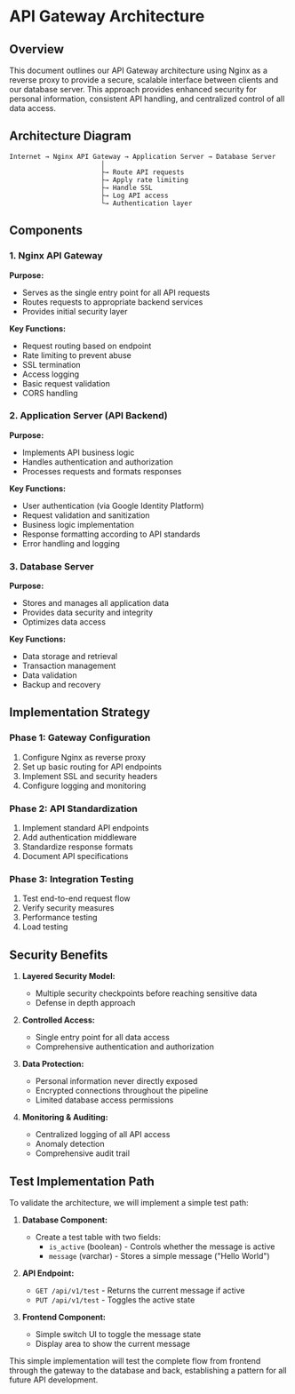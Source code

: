 # API Gateway Architecture

## Overview

This document outlines our API Gateway architecture using Nginx as a reverse proxy to provide a secure, scalable interface between clients and our database server. This approach provides enhanced security for personal information, consistent API handling, and centralized control of all data access.

## Architecture Diagram

```
Internet → Nginx API Gateway → Application Server → Database Server
                       │
                       ├→ Route API requests
                       ├→ Apply rate limiting
                       ├→ Handle SSL
                       ├→ Log API access
                       └→ Authentication layer
```

## Components

### 1. Nginx API Gateway

**Purpose:** 
- Serves as the single entry point for all API requests
- Routes requests to appropriate backend services
- Provides initial security layer

**Key Functions:**
- Request routing based on endpoint
- Rate limiting to prevent abuse
- SSL termination
- Access logging
- Basic request validation
- CORS handling

### 2. Application Server (API Backend)

**Purpose:**
- Implements API business logic
- Handles authentication and authorization
- Processes requests and formats responses

**Key Functions:**
- User authentication (via Google Identity Platform)
- Request validation and sanitization
- Business logic implementation
- Response formatting according to API standards
- Error handling and logging

### 3. Database Server

**Purpose:**
- Stores and manages all application data
- Provides data security and integrity
- Optimizes data access

**Key Functions:**
- Data storage and retrieval
- Transaction management
- Data validation
- Backup and recovery

## Implementation Strategy

### Phase 1: Gateway Configuration

1. Configure Nginx as reverse proxy
2. Set up basic routing for API endpoints
3. Implement SSL and security headers
4. Configure logging and monitoring

### Phase 2: API Standardization

1. Implement standard API endpoints
2. Add authentication middleware
3. Standardize response formats
4. Document API specifications

### Phase 3: Integration Testing

1. Test end-to-end request flow
2. Verify security measures
3. Performance testing
4. Load testing

## Security Benefits

1. **Layered Security Model:**
   - Multiple security checkpoints before reaching sensitive data
   - Defense in depth approach

2. **Controlled Access:**
   - Single entry point for all data access
   - Comprehensive authentication and authorization

3. **Data Protection:**
   - Personal information never directly exposed
   - Encrypted connections throughout the pipeline
   - Limited database access permissions

4. **Monitoring & Auditing:**
   - Centralized logging of all API access
   - Anomaly detection
   - Comprehensive audit trail

## Test Implementation Path

To validate the architecture, we will implement a simple test path:

1. **Database Component:**
   - Create a test table with two fields:
     - `is_active` (boolean) - Controls whether the message is active
     - `message` (varchar) - Stores a simple message ("Hello World")

2. **API Endpoint:**
   - `GET /api/v1/test` - Returns the current message if active
   - `PUT /api/v1/test` - Toggles the active state

3. **Frontend Component:**
   - Simple switch UI to toggle the message state
   - Display area to show the current message

This simple implementation will test the complete flow from frontend through the gateway to the database and back, establishing a pattern for all future API development. 